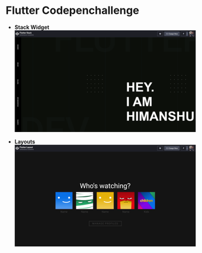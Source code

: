 # Flutter Codepenchallenge

- **Stack Widget**
      <img src="https://github.com/himanshusharma89/codepenchallenge/blob/master/Flutter/stack_widget.png"/>

- **Layouts**
      <img src="https://github.com/himanshusharma89/codepenchallenge/blob/master/Flutter/layout.png"/>
